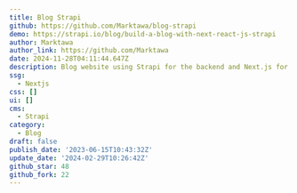 ```yaml
---
title: Blog Strapi
github: https://github.com/Marktawa/blog-strapi
demo: https://strapi.io/blog/build-a-blog-with-next-react-js-strapi
author: Marktawa
author_link: https://github.com/Marktawa
date: 2024-11-28T04:11:44.647Z
description: Blog website using Strapi for the backend and Next.js for the frontend
ssg:
  - Nextjs
css: []
ui: []
cms:
  - Strapi
category:
  - Blog
draft: false
publish_date: '2023-06-15T10:43:32Z'
update_date: '2024-02-29T10:26:42Z'
github_star: 48
github_fork: 22
---
```

